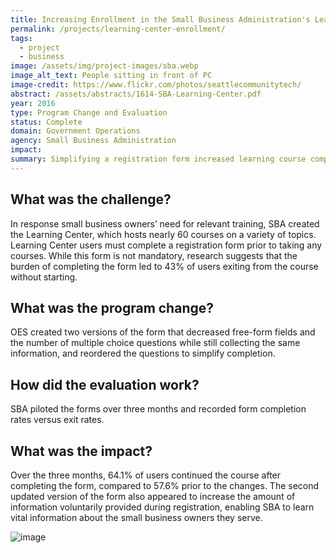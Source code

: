 ```yaml
---
title: Increasing Enrollment in the Small Business Administration's Learning Center
permalink: /projects/learning-center-enrollment/
tags: 
  - project
  - business
image: /assets/img/project-images/sba.webp
image_alt_text: People sitting in front of PC
image-credit: https://www.flickr.com/photos/seattlecommunitytech/
abstract: /assets/abstracts/1614-SBA-Learning-Center.pdf
year: 2016
type: Program Change and Evaluation
status: Complete
domain: Government Operations
agency: Small Business Administration
impact:
summary: Simplifying a registration form increased learning course completion and data collection.
---
```

## What was the challenge?

In response small business owners’ need for relevant training, SBA created the Learning Center, which hosts nearly 60 courses on a variety of topics. Learning Center users must complete a registration form prior to taking any courses. While this form is not mandatory, research suggests that the burden of completing the form led to 43% of users exiting from the course without starting.

## What was the program change?

OES created two versions of the form that decreased free-form fields and the number of multiple choice questions while still collecting the same information, and reordered the questions to simplify completion.

## How did the evaluation work?

SBA piloted the forms over three months and recorded form completion rates versus exit rates.

## What was the impact?

Over the three months, 64.1% of users continued the course after completing the form, compared to 57.6% prior to the changes. The second updated version of the form also appeared to increase the amount of information voluntarily provided during registration, enabling SBA to learn vital information about the small business owners they serve.

![image]({{site.baseurl}}/assets/img/project-images/1614-graph.png)
